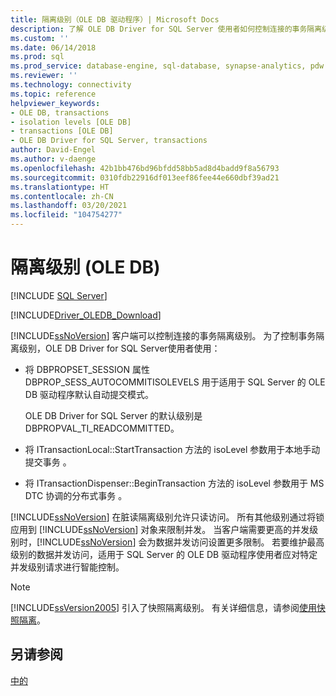 ```yaml
---
title: 隔离级别（OLE DB 驱动程序）| Microsoft Docs
description: 了解 OLE DB Driver for SQL Server 使用者如何控制连接的事务隔离级别。
ms.custom: ''
ms.date: 06/14/2018
ms.prod: sql
ms.prod_service: database-engine, sql-database, synapse-analytics, pdw
ms.reviewer: ''
ms.technology: connectivity
ms.topic: reference
helpviewer_keywords:
- OLE DB, transactions
- isolation levels [OLE DB]
- transactions [OLE DB]
- OLE DB Driver for SQL Server, transactions
author: David-Engel
ms.author: v-daenge
ms.openlocfilehash: 42b1bb476bd96bfdd58bb5ad8d4badd9f8a56793
ms.sourcegitcommit: 0310fdb22916df013eef86fee44e660dbf39ad21
ms.translationtype: HT
ms.contentlocale: zh-CN
ms.lasthandoff: 03/20/2021
ms.locfileid: "104754277"
---
```

# <a name="isolation-levels-ole-db"></a>隔离级别 (OLE DB)
[!INCLUDE [SQL Server](../../../includes/applies-to-version/sql-asdb-asdbmi-asa-pdw.md)]

[!INCLUDE[Driver_OLEDB_Download](../../../includes/driver_oledb_download.md)]

  [!INCLUDE[ssNoVersion](../../../includes/ssnoversion-md.md)] 客户端可以控制连接的事务隔离级别。 为了控制事务隔离级别，OLE DB Driver for SQL Server使用者使用：  
  
-   将 DBPROPSET_SESSION 属性 DBPROP_SESS_AUTOCOMMITISOLEVELS 用于适用于 SQL Server 的 OLE DB 驱动程序默认自动提交模式。  
  
     OLE DB Driver for SQL Server 的默认级别是 DBPROPVAL_TI_READCOMMITTED。  
  
-   将 ITransactionLocal::StartTransaction 方法的 isoLevel 参数用于本地手动提交事务   。  
  
-   将 ITransactionDispenser::BeginTransaction 方法的 isoLevel 参数用于 MS DTC 协调的分布式事务   。  
  
 [!INCLUDE[ssNoVersion](../../../includes/ssnoversion-md.md)] 在脏读隔离级别允许只读访问。 所有其他级别通过将锁应用到 [!INCLUDE[ssNoVersion](../../../includes/ssnoversion-md.md)] 对象来限制并发。 当客户端需要更高的并发级别时，[!INCLUDE[ssNoVersion](../../../includes/ssnoversion-md.md)] 会为数据并发访问设置更多限制。 若要维护最高级别的数据并发访问，适用于 SQL Server 的 OLE DB 驱动程序使用者应对特定并发级别请求进行智能控制。  
  
> [!NOTE]  
>  [!INCLUDE[ssVersion2005](../../../includes/ssversion2005-md.md)] 引入了快照隔离级别。 有关详细信息，请参阅[使用快照隔离](../../oledb/features/working-with-snapshot-isolation.md)。  
  
## <a name="see-also"></a>另请参阅  
 [中的](../../oledb/ole-db-transactions/transactions.md)  
  
  

